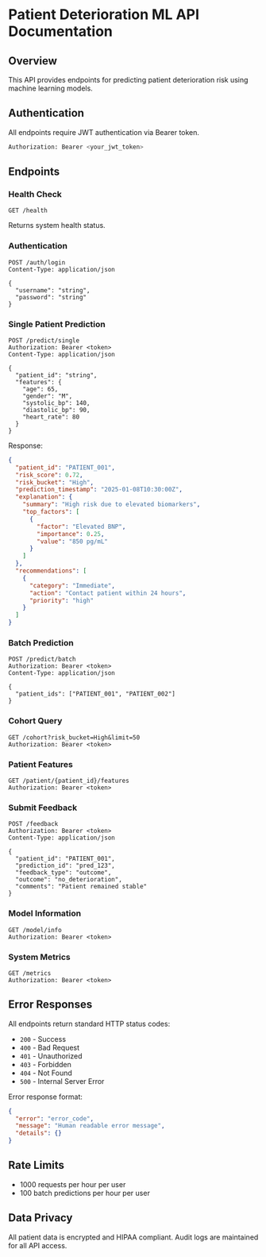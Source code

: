# Patient Deterioration ML API Documentation

## Overview
This API provides endpoints for predicting patient deterioration risk using machine learning models.

## Authentication
All endpoints require JWT authentication via Bearer token.

```bash
Authorization: Bearer <your_jwt_token>
```

## Endpoints

### Health Check
```
GET /health
```
Returns system health status.

### Authentication
```
POST /auth/login
Content-Type: application/json

{
  "username": "string",
  "password": "string"
}
```

### Single Patient Prediction
```
POST /predict/single
Authorization: Bearer <token>
Content-Type: application/json

{
  "patient_id": "string",
  "features": {
    "age": 65,
    "gender": "M",
    "systolic_bp": 140,
    "diastolic_bp": 90,
    "heart_rate": 80
  }
}
```

Response:
```json
{
  "patient_id": "PATIENT_001",
  "risk_score": 0.72,
  "risk_bucket": "High",
  "prediction_timestamp": "2025-01-08T10:30:00Z",
  "explanation": {
    "summary": "High risk due to elevated biomarkers",
    "top_factors": [
      {
        "factor": "Elevated BNP",
        "importance": 0.25,
        "value": "850 pg/mL"
      }
    ]
  },
  "recommendations": [
    {
      "category": "Immediate",
      "action": "Contact patient within 24 hours",
      "priority": "high"
    }
  ]
}
```

### Batch Prediction
```
POST /predict/batch
Authorization: Bearer <token>
Content-Type: application/json

{
  "patient_ids": ["PATIENT_001", "PATIENT_002"]
}
```

### Cohort Query
```
GET /cohort?risk_bucket=High&limit=50
Authorization: Bearer <token>
```

### Patient Features
```
GET /patient/{patient_id}/features
Authorization: Bearer <token>
```

### Submit Feedback
```
POST /feedback
Authorization: Bearer <token>
Content-Type: application/json

{
  "patient_id": "PATIENT_001",
  "prediction_id": "pred_123",
  "feedback_type": "outcome",
  "outcome": "no_deterioration",
  "comments": "Patient remained stable"
}
```

### Model Information
```
GET /model/info
Authorization: Bearer <token>
```

### System Metrics
```
GET /metrics
Authorization: Bearer <token>
```

## Error Responses

All endpoints return standard HTTP status codes:

- `200` - Success
- `400` - Bad Request
- `401` - Unauthorized
- `403` - Forbidden
- `404` - Not Found
- `500` - Internal Server Error

Error response format:
```json
{
  "error": "error_code",
  "message": "Human readable error message",
  "details": {}
}
```

## Rate Limits
- 1000 requests per hour per user
- 100 batch predictions per hour per user

## Data Privacy
All patient data is encrypted and HIPAA compliant. Audit logs are maintained for all API access.

